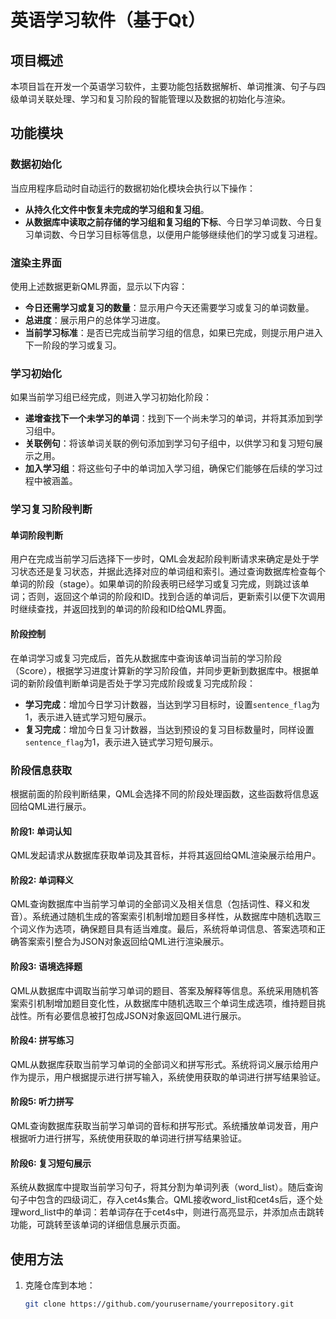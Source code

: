 # 英语学习软件（基于Qt）

## 项目概述

本项目旨在开发一个英语学习软件，主要功能包括数据解析、单词推演、句子与四级单词关联处理、学习和复习阶段的智能管理以及数据的初始化与渲染。

## 功能模块

### 数据初始化

当应用程序启动时自动运行的数据初始化模块会执行以下操作：
- **从持久化文件中恢复未完成的学习组和复习组**。
- **从数据库中读取之前存储的学习组和复习组的下标**、今日学习单词数、今日复习单词数、今日学习目标等信息，以便用户能够继续他们的学习或复习进程。

### 渲染主界面

使用上述数据更新QML界面，显示以下内容：
- **今日还需学习或复习的数量**：显示用户今天还需要学习或复习的单词数量。
- **总进度**：展示用户的总体学习进度。
- **当前学习标准**：是否已完成当前学习组的信息，如果已完成，则提示用户进入下一阶段的学习或复习。

### 学习初始化

如果当前学习组已经完成，则进入学习初始化阶段：
- **递增查找下一个未学习的单词**：找到下一个尚未学习的单词，并将其添加到学习组中。
- **关联例句**：将该单词关联的例句添加到学习句子组中，以供学习和复习短句展示之用。
- **加入学习组**：将这些句子中的单词加入学习组，确保它们能够在后续的学习过程中被涵盖。

### 学习复习阶段判断

#### 单词阶段判断

用户在完成当前学习后选择下一步时，QML会发起阶段判断请求来确定是处于学习状态还是复习状态，并据此选择对应的单词组和索引。通过查询数据库检查每个单词的阶段（stage）。如果单词的阶段表明已经学习或复习完成，则跳过该单词；否则，返回这个单词的阶段和ID。找到合适的单词后，更新索引以便下次调用时继续查找，并返回找到的单词的阶段和ID给QML界面。

#### 阶段控制

在单词学习或复习完成后，首先从数据库中查询该单词当前的学习阶段（Score），根据学习进度计算新的学习阶段值，并同步更新到数据库中。根据单词的新阶段值判断单词是否处于学习完成阶段或复习完成阶段：
- **学习完成**：增加今日学习计数器，当达到学习目标时，设置`sentence_flag`为1，表示进入链式学习短句展示。
- **复习完成**：增加今日复习计数器，当达到预设的复习目标数量时，同样设置`sentence_flag`为1，表示进入链式学习短句展示。

### 阶段信息获取

根据前面的阶段判断结果，QML会选择不同的阶段处理函数，这些函数将信息返回给QML进行展示。

#### 阶段1: 单词认知

QML发起请求从数据库获取单词及其音标，并将其返回给QML渲染展示给用户。

#### 阶段2: 单词释义

QML查询数据库中当前学习单词的全部词义及相关信息（包括词性、释义和发音）。系统通过随机生成的答案索引机制增加题目多样性，从数据库中随机选取三个词义作为选项，确保题目具有适当难度。最后，系统将单词信息、答案选项和正确答案索引整合为JSON对象返回给QML进行渲染展示。

#### 阶段3: 语境选择题

QML从数据库中调取当前学习单词的题目、答案及解释等信息。系统采用随机答案索引机制增加题目变化性，从数据库中随机选取三个单词生成选项，维持题目挑战性。所有必要信息被打包成JSON对象返回QML进行展示。

#### 阶段4: 拼写练习

QML从数据库获取当前学习单词的全部词义和拼写形式。系统将词义展示给用户作为提示，用户根据提示进行拼写输入，系统使用获取的单词进行拼写结果验证。

#### 阶段5: 听力拼写

QML查询数据库获取当前学习单词的音标和拼写形式。系统播放单词发音，用户根据听力进行拼写，系统使用获取的单词进行拼写结果验证。

#### 阶段6: 复习短句展示

系统从数据库中提取当前学习句子，将其分割为单词列表（word_list）。随后查询句子中包含的四级词汇，存入cet4s集合。QML接收word_list和cet4s后，逐个处理word_list中的单词：若单词存在于cet4s中，则进行高亮显示，并添加点击跳转功能，可跳转至该单词的详细信息展示页面。

## 使用方法

1. 克隆仓库到本地：
   ```bash
   git clone https://github.com/yourusername/yourrepository.git
